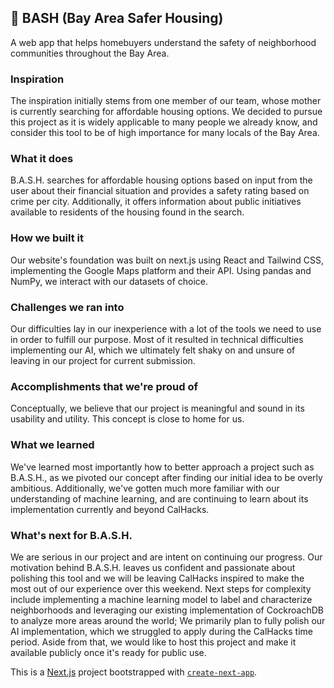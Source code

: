## 🛟 BASH (Bay Area Safer Housing)
A web app that helps homebuyers understand the safety of neighborhood communities throughout the Bay Area.

### Inspiration
The inspiration initially stems from one member of our team, whose mother is currently searching for affordable housing options. We decided to pursue this project as it is widely applicable to many people we already know, and consider this tool to be of high importance for many locals of the Bay Area.

### What it does
B.A.S.H. searches for affordable housing options based on input from the user about their financial situation and provides a safety rating based on crime per city. Additionally, it offers information about public initiatives available to residents of the housing found in the search.

### How we built it
Our website's foundation was built on next.js using React and Tailwind CSS, implementing the Google Maps platform and their API. Using pandas and NumPy, we interact with our datasets of choice.

### Challenges we ran into
Our difficulties lay in our inexperience with a lot of the tools we need to use in order to fulfill our purpose. Most of it resulted in technical difficulties implementing our AI, which we ultimately felt shaky on and unsure of leaving in our project for current submission.

### Accomplishments that we're proud of
Conceptually, we believe that our project is meaningful and sound in its usability and utility. This concept is close to home for us.

### What we learned
We've learned most importantly how to better approach a project such as B.A.S.H., as we pivoted our concept after finding our initial idea to be overly ambitious. Additionally, we've gotten much more familiar with our understanding of machine learning, and are continuing to learn about its implementation currently and beyond CalHacks.

### What's next for B.A.S.H.
We are serious in our project and are intent on continuing our progress. Our motivation behind B.A.S.H. leaves us confident and passionate about polishing this tool and we will be leaving CalHacks inspired to make the most out of our experience over this weekend. Next steps for complexity include implementing a machine learning model to label and characterize neighborhoods and leveraging our existing implementation of CockroachDB to analyze more areas around the world; We primarily plan to fully polish our AI implementation, which we struggled to apply during the CalHacks time period. Aside from that, we would like to host this project and make it available publicly once it's ready for public use.

This is a [Next.js](https://nextjs.org/) project bootstrapped with [`create-next-app`](https://github.com/vercel/next.js/tree/canary/packages/create-next-app).
